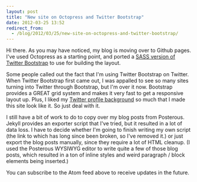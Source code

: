 ```yaml
---
layout: post
title: "New site on Octopress and Twitter Bootstrap"
date: 2012-03-25 13:52
redirect_from:
  - /blog/2012/03/25/new-site-on-octopress-and-twitter-bootstrap/
---
```


Hi there. As you may have noticed, my blog is moving over to Github pages. I've used Octopress as a starting point, and ported a [SASS version of Twitter Bootstrap](https://github.com/jlong/sass-twitter-bootstrap) to use for building the layout.

Some people called out the fact that I'm using Twitter Bootstrap on Twitter. When Twitter Bootstrap first came out, I was appalled to see so many sites turning into Twitter through Bootstrap, but I'm over it now. Bootstrap provides a GREAT grid system and makes it very fast to get a responsive layout up. Plus, I liked my [Twitter profile background](https://twitter.com/mathiasx) so much that I made this site look like it. So just deal with it.

I still have a bit of work to do to copy over my blog posts from Posterous. Jekyll provides an exporter script that I've tried, but it resulted in a lot of data loss. I have to decide whether I'm going to finish writing my own script (the link to which has long since been broken, so I've removed it.) or just export the blog posts manually, since they require a lot of HTML cleanup. (I used the Posterous WYSIWYG editor to write quite a few of those blog posts, which resulted in a ton of inline styles and weird paragraph / block elements being inserted.)

You can subscribe to the Atom feed above to receive updates in the future.
